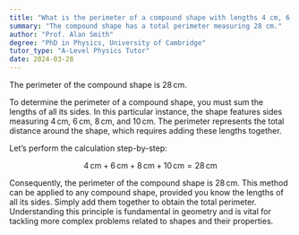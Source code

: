 ```yaml
---
title: "What is the perimeter of a compound shape with lengths 4 cm, 6 cm, 8 cm, and 10 cm?"
summary: "The compound shape has a total perimeter measuring 28 cm."
author: "Prof. Alan Smith"
degree: "PhD in Physics, University of Cambridge"
tutor_type: "A-Level Physics Tutor"
date: 2024-03-28
---
```


The perimeter of the compound shape is $28 \, \text{cm}$.

To determine the perimeter of a compound shape, you must sum the lengths of all its sides. In this particular instance, the shape features sides measuring $4 \, \text{cm}$, $6 \, \text{cm}$, $8 \, \text{cm}$, and $10 \, \text{cm}$. The perimeter represents the total distance around the shape, which requires adding these lengths together.

Let’s perform the calculation step-by-step:

$$ 4 \, \text{cm} + 6 \, \text{cm} + 8 \, \text{cm} + 10 \, \text{cm} = 28 \, \text{cm} $$

Consequently, the perimeter of the compound shape is $28 \, \text{cm}$. This method can be applied to any compound shape, provided you know the lengths of all its sides. Simply add them together to obtain the total perimeter. Understanding this principle is fundamental in geometry and is vital for tackling more complex problems related to shapes and their properties.
    
